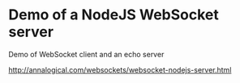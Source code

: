 # Demo of a NodeJS WebSocket server

Demo of WebSocket client and an echo server

http://annalogical.com/websockets/websocket-nodejs-server.html
